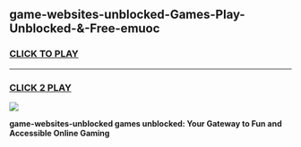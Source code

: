 
## game-websites-unblocked-Games-Play-Unblocked-&-Free-emuoc
<h3>
<a href="https://premium76.site?title=game-websites-unblocked&ref=24A">CLICK TO PLAY</a></h3>
<hr>

<h3>
<a href="https://premium76.site?title=game-websites-unblocked&ref=24A">CLICK 2 PLAY</a>
  
</h3>

<a href="https://premium76.site?title=game-websites-unblocked&ref=24A"><img src="https://clearcache.store/games.png"></a>


**game-websites-unblocked games unblocked: Your Gateway to Fun and Accessible Online Gaming**
